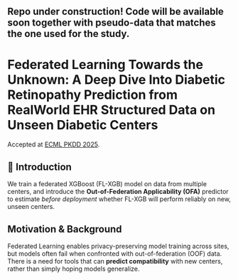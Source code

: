 ## Repo under construction! Code will be available soon together with pseudo-data that matches the one used for the study.

# Federated Learning Towards the Unknown: A Deep Dive Into Diabetic Retinopathy Prediction from RealWorld EHR Structured Data on Unseen Diabetic Centers
Accepted at [ECML PKDD 2025](https://ecmlpkdd-storage.s3.eu-central-1.amazonaws.com/preprints/2025/ads/preprint_ecml_pkdd_2025_ads_665.pdf).

## 🎯 Introduction  
We train a federated XGBoost (FL-XGB) model on data from multiple centers, and introduce the **Out-of-Federation Applicability (OFA)** predictor to estimate *before deployment* whether FL-XGB will perform reliably on new, unseen centers.

## Motivation & Background  
Federated Learning enables privacy-preserving model training across sites, but models often fail when confronted with out-of-federation (OOF) data. There is a need for tools that can **predict compatibility** with new centers, rather than simply hoping models generalize.
